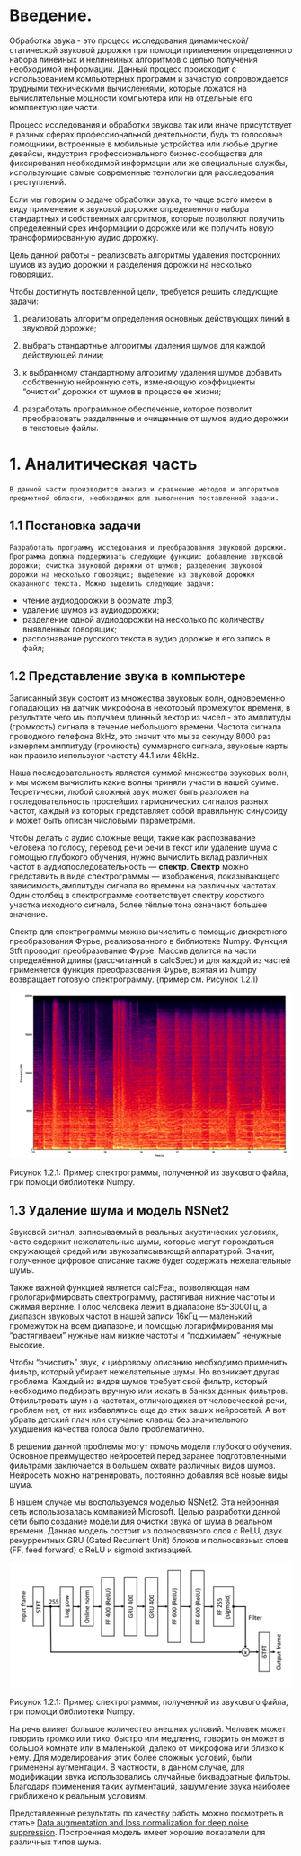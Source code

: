 # Введение.


Обработка звука - это процесс исследования динамической/статической звуковой дорожки при помощи применения определенного набора линейных и нелинейных алгоритмов с целью получения необходимой информации. Данный процесс происходит с использованием компьютерных программ и зачастую сопровождается трудными техническими вычислениями, которые ложатся на вычислительные мощности компьютера или на отдельные его комплектующие части. 


Процесс исследования и обработки звукова так или иначе присутствует в разных сферах профессиональной деятельности, будь то голосовые помощники, встроенные в мобильные устройства или любые другие девайсы, индустрия профессионального бизнес-сообщества для фиксирования необходимой информации  или же специальные службы, использующие самые современные технологии для расследования преступлений. 


Если мы говорим о задаче обработки звука, то чаще всего имеем в виду применение к звуковой дорожке определенного набора стандартных и собственных алгоритмов, которые позволяют получить определенный срез информации о дорожке или же получить новую трансформированную аудио дорожку.


Цель данной работы – реализовать алгоритмы удаления посторонних шумов из аудио дорожки и разделения дорожки на несколько говорящих.


Чтобы достигнуть поставленной цели, требуется решить следующие задачи:


1) реализовать алгоритм определения основных действующих линий в звуковой дорожке;


2) выбрать стандартные алгоритмы удаления шумов для каждой действующей линии;


3) к выбранному стандартному алгоритму удаления шумов добавить собственную нейронную сеть, изменяющую коэффициенты “очистки” дорожки от шумов в процессе ее жизни;


4) разработать программное обеспечение, которое позволит преобразовать разделенные и очищенные от шумов аудио дорожки в текстовые файлы.


# 1. Аналитическая часть

	В данной части производится анализ и сравнение методов и алгоритмов предметной области, необходимых для выполнения поставленной задачи. 


## 1.1 Постановка задачи

	Разработать программу исследования и преобразования звуковой дорожки. Программа должна поддерживать следующие функции: добавление звуковой дорожки; очистка звуковой дорожки от шумов; разделение звуковой дорожки на несколько говорящих; выделение из звуковой дорожки сказанного текста. Можно выделить следующие задачи: 



* чтение аудиодорожки в формате .mp3; 
* удаление шумов из аудиодорожки; 
* разделение одной аудиодорожки на несколько по количеству выявленных говорящих; 
* распознавание русского текста в аудио дорожке и его запись в файл; 


## 1.2 Представление звука в компьютере

Записанный звук состоит из множества звуковых волн, одновременно попадающих на датчик микрофона в некоторый промежуток времени, в результате чего мы получаем длинный вектор из чисел - это амплитуды (громкость) сигнала в течение небольшого времени. Частота сигнала проводного телефона 8kHz, это значит что мы за секунду 8000 раз измеряем амплитуду (громкость) суммарного сигнала, звуковые карты как правило используют частоту 44.1 или 48kHz. 

Наша последовательность является суммой множества звуковых волн, и мы можем вычислить какие волны приняли участи в нашей сумме. Теоретически, любой сложный звук может быть разложен на последовательность простейших гармонических сигналов разных частот, каждый из которых представляет собой правильную синусоиду и может быть описан числовыми параметрами.

Чтобы делать с аудио сложные вещи, такие как распознавание человека по голосу, перевод речи речи в текст или удаление шума с помощью глубокого обучения, нужно вычислить вклад различных частот в аудиопоследовательность — **спектр**. **Спектр** можно представить в виде спектрограммы — изображения, показывающего зависимость[ ](https://ru.wikipedia.org/wiki/%D0%A1%D0%BF%D0%B5%D0%BA%D1%82%D1%80%D0%B0%D0%BB%D1%8C%D0%BD%D0%B0%D1%8F_%D0%BF%D0%BB%D0%BE%D1%82%D0%BD%D0%BE%D1%81%D1%82%D1%8C_%D0%BC%D0%BE%D1%89%D0%BD%D0%BE%D1%81%D1%82%D0%B8)амплитуды сигнала во времени на различных частотах. Один столбец в спектрограмме соответствует спектру короткого участка исходного сигнала, более тёплые тона означают большее значение. 

Спектр для спектрограммы можно вычислить с помощью дискретного преобразования Фурье, реализованного в библиотеке Numpy. Функция Stft проводит преобразование Фурье. Массив делится на части определённой длины (рассчитанной в calcSpec) и для каждой из частей применяется функция преобразования Фурье, взятая из Numpy возвращает готовую спектрограмму. (пример см. Рисунок 1.2.1)

![alt_text](images/image1.png "image_tooltip")


Рисунок 1.2.1: Пример спектрограммы, полученной из звукового файла, при помощи библиотеки Numpy.


## 1.3 Удаление шума и модель NSNet2

Звуковой сигнал, записываемый в реальных акустических условиях, часто содержит нежелательные шумы, которые могут порождаться окружающей средой или звукозаписывающей аппаратурой. Значит, полученное цифровое описание также будет содержать нежелательные шумы.

Также важной функцией является calcFeat, позволяющая нам прологарифмировать спектрограмму, растягивая нижние частоты и сжимая верхние. Голос человека лежит в диапазоне 85-3000Гц, а диапазон звуковых частот в нашей записи 16кГц — маленький промежуток на всем диапазоне, и помощью логарифмирования мы “растягиваем” нужные нам низкие частоты и “поджимаем” ненужные высокие.

Чтобы “очистить” звук, к цифровому описанию необходимо применить фильтр, который убирает нежелательные шумы. Но возникает другая проблема. Каждый из видов шумов требует свой фильтр, который необходимо подбирать вручную или искать в банках данных фильтров. Отфильтровать шум на частотах, отличающихся от человеческой речи, проблем нет, от них избавлялись еще до этих ваших нейросетей. А вот убрать детский плач или стучание клавиш без значительного ухудшения качества голоса было проблематично.

В решении данной проблемы могут помочь модели глубокого обучения. Основное преимущество нейросетей перед заранее подготовленными фильтрами заключается в большем охвате различных видов шумов. Нейросеть можно натренировать, постоянно добавляя всё новые виды шума.

В нашем случае мы воспользуемся моделью NSNet2. Эта нейронная сеть использовалась компанией Microsoft. Целью разработки данной сети было создание модели для очистки звука от шума в реальном времени. Данная модель состоит из полносвязного слоя с ReLU, двух рекуррентных GRU (Gated Recurrent Unit) блоков и полносвязных слоев (FF, feed forward) с ReLU и sigmoid активацией. 

![alt_text](images/image2.png "image_tooltip")


Рисунок 1.2.1: Пример спектрограммы, полученной из звукового файла, при помощи библиотеки Numpy.

На речь влияет большое количество внешних условий. Человек может говорить громко или тихо, быстро или медленно, говорить он может в большой комнате или в маленькой, далеко от микрофона или близко к нему. Для моделирования этих более сложных условий, были применены аугментации. В частности, в данном случае, для модификации звука использовались случайные биквадратные фильтры. Благодаря применения таких аугментаций, зашумление звука наиболее приближено к реальным условиям.

Представленные результаты по качеству работы можно посмотреть в статье [Data augmentation and loss normalization for deep noise suppression](https://arxiv.org/pdf/2008.06412.pdf). Построенная модель имеет хорошие показатели для различных типов шума.
